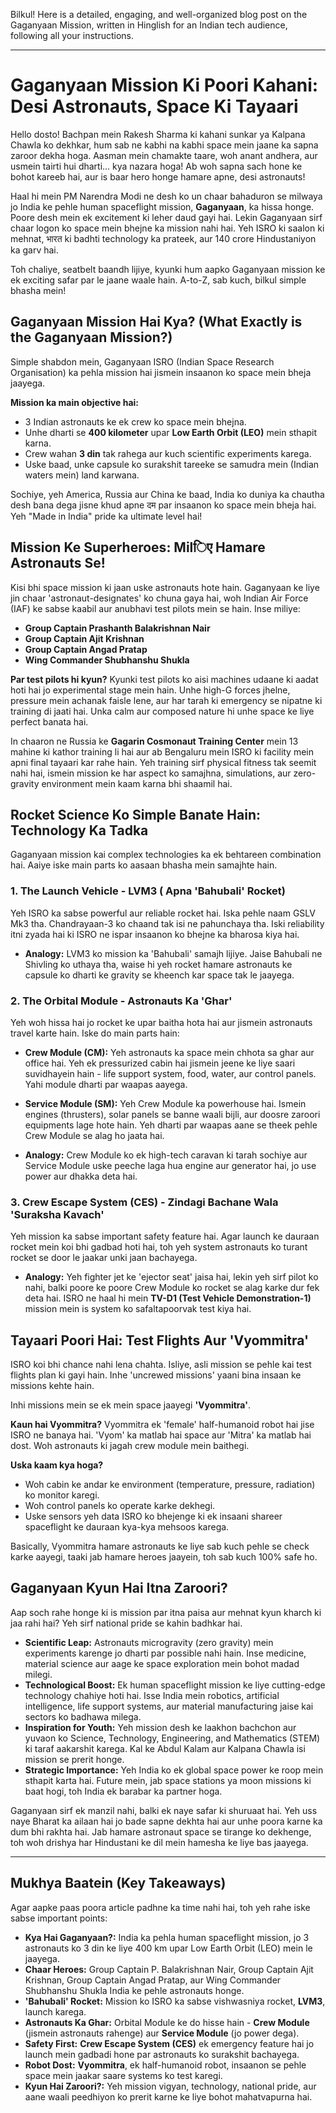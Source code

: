 Bilkul! Here is a detailed, engaging, and well-organized blog post on the Gaganyaan Mission, written in Hinglish for an Indian tech audience, following all your instructions.

***

# Gaganyaan Mission Ki Poori Kahani: Desi Astronauts, Space Ki Tayaari

Hello dosto! Bachpan mein Rakesh Sharma ki kahani sunkar ya Kalpana Chawla ko dekhkar, hum sab ne kabhi na kabhi space mein jaane ka sapna zaroor dekha hoga. Aasman mein chamakte taare, woh anant andhera, aur usmein tairti hui dharti... kya nazara hoga! Ab woh sapna sach hone ke bohot kareeb hai, aur is baar hero honge hamare apne, desi astronauts!

Haal hi mein PM Narendra Modi ne desh ko un chaar bahaduron se milwaya jo India ke pehle human spaceflight mission, **Gaganyaan**, ka hissa honge. Poore desh mein ek excitement ki leher daud gayi hai. Lekin Gaganyaan sirf chaar logon ko space mein bhejne ka mission nahi hai. Yeh ISRO ki saalon ki mehnat, भारत ki badhti technology ka prateek, aur 140 crore Hindustaniyon ka garv hai.

Toh chaliye, seatbelt baandh lijiye, kyunki hum aapko Gaganyaan mission ke ek exciting safar par le jaane waale hain. A-to-Z, sab kuch, bilkul simple bhasha mein!

## Gaganyaan Mission Hai Kya? (What Exactly is the Gaganyaan Mission?)

Simple shabdon mein, Gaganyaan ISRO (Indian Space Research Organisation) ka pehla mission hai jismein insaanon ko space mein bheja jaayega.

**Mission ka main objective hai:**
- 3 Indian astronauts ke ek crew ko space mein bhejna.
- Unhe dharti se **400 kilometer** upar **Low Earth Orbit (LEO)** mein sthapit karna.
- Crew wahan **3 din** tak rahega aur kuch scientific experiments karega.
- Uske baad, unke capsule ko surakshit tareeke se samudra mein (Indian waters mein) land karwana.

Sochiye, yeh America, Russia aur China ke baad, India ko duniya ka chautha desh bana dega jisne khud apne दम par insaanon ko space mein bheja hai. Yeh "Made in India" pride ka ultimate level hai!

## Mission Ke Superheroes: Milिए Hamare Astronauts Se!

Kisi bhi space mission ki jaan uske astronauts hote hain. Gaganyaan ke liye jin chaar 'astronaut-designates' ko chuna gaya hai, woh Indian Air Force (IAF) ke sabse kaabil aur anubhavi test pilots mein se hain. Inse miliye:

- **Group Captain Prashanth Balakrishnan Nair**
- **Group Captain Ajit Krishnan**
- **Group Captain Angad Pratap**
- **Wing Commander Shubhanshu Shukla**

**Par test pilots hi kyun?** Kyunki test pilots ko aisi machines udaane ki aadat hoti hai jo experimental stage mein hain. Unhe high-G forces jhelne, pressure mein achanak faisle lene, aur har tarah ki emergency se nipatne ki training di jaati hai. Unka calm aur composed nature hi unhe space ke liye perfect banata hai.

In chaaron ne Russia ke **Gagarin Cosmonaut Training Center** mein 13 mahine ki kathor training li hai aur ab Bengaluru mein ISRO ki facility mein apni final tayaari kar rahe hain. Yeh training sirf physical fitness tak seemit nahi hai, ismein mission ke har aspect ko samajhna, simulations, aur zero-gravity environment mein kaam karna bhi shaamil hai.

## Rocket Science Ko Simple Banate Hain: Technology Ka Tadka

Gaganyaan mission kai complex technologies ka ek behtareen combination hai. Aaiye iske main parts ko aasaan bhasha mein samajhte hain.

### 1. The Launch Vehicle - LVM3 ( Apna 'Bahubali' Rocket)
Yeh ISRO ka sabse powerful aur reliable rocket hai. Iska pehle naam GSLV Mk3 tha. Chandrayaan-3 ko chaand tak isi ne pahunchaya tha. Iski reliability itni zyada hai ki ISRO ne ispar insaanon ko bhejne ka bharosa kiya hai.

- **Analogy:** LVM3 ko mission ka 'Bahubali' samajh lijiye. Jaise Bahubali ne Shivling ko uthaya tha, waise hi yeh rocket hamare astronauts ke capsule ko dharti ke gravity se kheench kar space tak le jaayega.

### 2. The Orbital Module - Astronauts Ka 'Ghar'
Yeh woh hissa hai jo rocket ke upar baitha hota hai aur jismein astronauts travel karte hain. Iske do main parts hain:

- **Crew Module (CM):** Yeh astronauts ka space mein chhota sa ghar aur office hai. Yeh ek pressurized cabin hai jismein jeene ke liye saari suvidhayein hain - life support system, food, water, aur control panels. Yahi module dharti par waapas aayega.
- **Service Module (SM):** Yeh Crew Module ka powerhouse hai. Ismein engines (thrusters), solar panels se banne waali bijli, aur doosre zaroori equipments lage hote hain. Yeh dharti par waapas aane se theek pehle Crew Module se alag ho jaata hai.

- **Analogy:** Crew Module ko ek high-tech caravan ki tarah sochiye aur Service Module uske peeche laga hua engine aur generator hai, jo use power aur dhakka deta hai.

### 3. Crew Escape System (CES) - Zindagi Bachane Wala 'Suraksha Kavach'
Yeh mission ka sabse important safety feature hai. Agar launch ke dauraan rocket mein koi bhi gadbad hoti hai, toh yeh system astronauts ko turant rocket se door le jaakar unki jaan bachayega.

- **Analogy:** Yeh fighter jet ke 'ejector seat' jaisa hai, lekin yeh sirf pilot ko nahi, balki poore ke poore Crew Module ko rocket se alag karke dur fek deta hai. ISRO ne haal hi mein **TV-D1 (Test Vehicle Demonstration-1)** mission mein is system ko safaltapoorvak test kiya hai.

## Tayaari Poori Hai: Test Flights Aur 'Vyommitra'

ISRO koi bhi chance nahi lena chahta. Isliye, asli mission se pehle kai test flights plan ki gayi hain. Inhe 'uncrewed missions' yaani bina insaan ke missions kehte hain.

Inhi missions mein se ek mein space jaayegi **'Vyommitra'**.

**Kaun hai Vyommitra?**
Vyommitra ek 'female' half-humanoid robot hai jise ISRO ne banaya hai. 'Vyom' ka matlab hai space aur 'Mitra' ka matlab hai dost. Woh astronauts ki jagah crew module mein baithegi.

**Uska kaam kya hoga?**
- Woh cabin ke andar ke environment (temperature, pressure, radiation) ko monitor karegi.
- Woh control panels ko operate karke dekhegi.
- Uske sensors yeh data ISRO ko bhejenge ki ek insaani shareer spaceflight ke dauraan kya-kya mehsoos karega.

Basically, Vyommitra hamare astronauts ke liye sab kuch pehle se check karke aayegi, taaki jab hamare heroes jaayein, toh sab kuch 100% safe ho.

## Gaganyaan Kyun Hai Itna Zaroori?

Aap soch rahe honge ki is mission par itna paisa aur mehnat kyun kharch ki jaa rahi hai? Yeh sirf national pride se kahin badhkar hai.

- **Scientific Leap:** Astronauts microgravity (zero gravity) mein experiments karenge jo dharti par possible nahi hain. Inse medicine, material science aur aage ke space exploration mein bohot madad milegi.
- **Technological Boost:** Ek human spaceflight mission ke liye cutting-edge technology chahiye hoti hai. Isse India mein robotics, artificial intelligence, life support systems, aur material manufacturing jaise kai sectors ko badhawa milega.
- **Inspiration for Youth:** Yeh mission desh ke laakhon bachchon aur yuvaon ko Science, Technology, Engineering, and Mathematics (STEM) ki taraf aakarshit karega. Kal ke Abdul Kalam aur Kalpana Chawla isi mission se prerit honge.
- **Strategic Importance:** Yeh India ko ek global space power ke roop mein sthapit karta hai. Future mein, jab space stations ya moon missions ki baat hogi, toh India ek barabar ka partner hoga.

Gaganyaan sirf ek manzil nahi, balki ek naye safar ki shuruaat hai. Yeh uss naye Bharat ka ailaan hai jo bade sapne dekhta hai aur unhe poora karne ka dum bhi rakhta hai. Jab hamare astronaut space se tirange ko dekhenge, toh woh drishya har Hindustani ke dil mein hamesha ke liye bas jaayega.

***

## Mukhya Baatein (Key Takeaways)

Agar aapke paas poora article padhne ka time nahi hai, toh yeh rahe iske sabse important points:

- **Kya Hai Gaganyaan?:** India ka pehla human spaceflight mission, jo 3 astronauts ko 3 din ke liye 400 km upar Low Earth Orbit (LEO) mein le jaayega.
- **Chaar Heroes:** Group Captain P. Balakrishnan Nair, Group Captain Ajit Krishnan, Group Captain Angad Pratap, aur Wing Commander Shubhanshu Shukla India ke pehle astronauts honge.
- **'Bahubali' Rocket:** Mission ko ISRO ka sabse vishwasniya rocket, **LVM3**, launch karega.
- **Astronauts Ka Ghar:** Orbital Module ke do hisse hain - **Crew Module** (jismein astronauts rahenge) aur **Service Module** (jo power dega).
- **Safety First:** **Crew Escape System (CES)** ek emergency feature hai jo launch mein gadbadi hone par astronauts ko surakshit bachayega.
- **Robot Dost:** **Vyommitra**, ek half-humanoid robot, insaanon se pehle space mein jaakar saare systems ko test karegi.
- **Kyun Hai Zaroori?:** Yeh mission vigyan, technology, national pride, aur aane waali peedhiyon ko prerit karne ke liye bohot mahatvapurna hai.